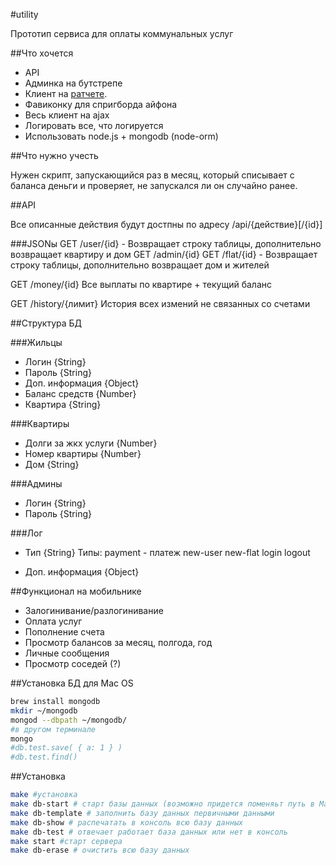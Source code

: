 #utility

Прототип сервиса для оплаты коммунальных услуг

##Что хочется

* API
* Админка на бутстрепе
* Клиент на [ратчете](http://maker.github.com/ratchet/).
* Фавиконку для спригборда айфона
* Весь клиент на ajax
* Логировать все, что логируется
* Использовать node.js + mongodb (node-orm)

##Что нужно учесть

Нужен скрипт, запускающийся раз в месяц, который списывает с баланса деньги и проверяет, не запускался ли он случайно ранее.

##API

Все описанные действия будут достпны по адресу /api/{действие}[/{id}]

###JSONы
GET /user/{id} - Возвращает строку таблицы, дополнительно возвращает квартиру и дом
GET /admin/{id}
GET /flat/{id} - Возвращает строку таблицы, дополнительно возвращает дом и жителей

GET /money/{id}
Все выплаты по квартире + текущий баланс

GET /history/{лимит}
История всех измений не связанных со счетами


##Структура БД

###Жильцы
* Логин {String}
* Пароль {String}
* Доп. информация {Object}
* Баланс средств {Number}
* Квартира {String}

###Квартиры
* Долги за жкх услуги {Number}
* Номер квартиры {Number}
* Дом {String}

###Админы
* Логин {String}
* Пароль {String}

###Лог
* Тип {String}
    Типы:
    payment - платеж
    new-user
    new-flat
    login
    logout

* Доп. информация {Object}


##Функционал на мобильнике

* Залогинивание/разлогинивание
* Оплата услуг
* Пополнение счета
* Просмотр балансов за месяц, полгода, год
* Личные сообщения
* Просмотр соседей (?)

##Установка БД для Mac OS
```bash
brew install mongodb
mkdir ~/mongodb
mongod --dbpath ~/mongodb/
#в другом терминале
mongo
#db.test.save( { a: 1 } )
#db.test.find()
```
##Установка
```bash
make #установка
make db-start # старт базы данных (возможно придется поменяьт путь в Makefile)
make db-template # заполнить базу данных первичными данными
make db-show # распечатать в консоль всю базу данных
make db-test # отвечает работает база данных или нет в консоль
make start #старт сервера
make db-erase # очистить всю базу данных
```